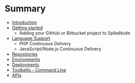 # Summary

* [Introduction](README.md)
* [Getting started](getting_started.md)
   * Adding your GitHub or Bitbucket project to SpikeNode
* [Language Support](language_support.md)
   * PHP Continuous Delivery
   * JavaScript/Node.js Continuous Delivery
* [Repositories](repositories.md)
* [Environments](environments.md)
* [Deployments](deployments.md)
* [Toolbelts - Command Line](toolbelts_-_command_line.md)
* [APIs](apis.md)

